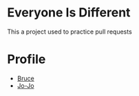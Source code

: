 # Everyone Is Different
This a project used to practice pull requests

# Profile
- [Bruce](https://github.com/l2lam/everyone-is-different/blob/main/About%20Bruce.md)
- [Jo-Jo](https://github.com/l2lam/everyone-is-different/blob/main/About%20Josif%20Jostar.md)
